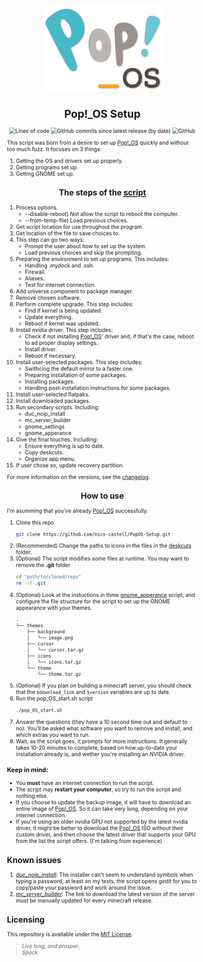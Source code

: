 <h1 align="center">
    <br><img src="assets/logo.png" width="317" height="230">
    <br><br>Pop!_OS Setup<br>
</h1>
<p align="center">
    <img alt="Lines of code" src="https://img.shields.io/tokei/lines/github/nico-castell/PopOS-Setup?label=Lines%20of%20code&style=flat-square">
    <img alt="GitHub commits since latest release (by date)" src="https://img.shields.io/github/commits-since/nico-castell/PopOS-Setup/latest?label=Commits%20since%20last%20release&style=flat-square">
    <img alt="GitHub" src="https://img.shields.io/github/license/nico-castell/PopOS-Setup?color=blue&label=License&style=flat-square">
</p>

This script was born from a desire to set up [Pop!_OS](https://pop.system76.com/) quickly and without too much fuzz. It focuses on 3 things:

1. Getting the OS and drivers set up properly.
1. Getting programs set up.
1. Getting GNOME set up.

<h2 align="center">The steps of the <a href="pop_OS_start.sh">script</a></h2>

1. Process options.
    * --disable-reboot) Not allow the script to reboot the computer.
    * --from-temp-file) Load previous choices.
1. Get script location for use throughout the program.
1. Get location of the file to save choices to.
1. This step can go two ways:
    * Prompt the user about how to set up the system.
    * Load previous choices and skip the prompting.
1. Preparing the environment to set up programs. This includes:
    * Handling .mydock and .ssh.
    * Firewall.
    * Aliases.
    * Test for internet connection.
1. Add universe component to package manager.
1. Remove chosen software.
1. Perform complete upgrade. This step includes:
    * Find if kernel is being updated.
    * Update everything.
    * Reboot if kernel was updated.
1. Install nvidia driver. This step includes:
    * Check if not installing [Pop!_OS](https://pop.system76.com/)' driver
    and, if that's the case, reboot to ad proper
    display settings.
    * Install driver.
    * Reboot if necessary.
1. Install user-selected packages. This step includes:
    * Swithcing the default mirror to a faster one.
    * Preparing installation of some packages.
    * Installing packages.
    * Handling post-installation instructions for some packages.
1. Install user-selected flatpaks.
1. Install downloaded packages.
1. Run secondary scripts. Including:
    * duc_noip_install
    * mc_server_builder
    * gnome_settings
    * gnome_apperance
1. Give the final touches. Including:
    * Ensure everything is up to date.
    * Copy deskcuts.
    * Organize app menu.
1. If user chose so, update recovery partition.

For more information on the versions, see the [changelog](CHANGELOG.md).

<h2 align="center">How to use</h2>

I'm asumming that you've already [Pop!_OS](https://pop.system76.com/) successfully.

1. Clone this repo
    ```bash
    git clone https://github.com/nico-castell/PopOS-Setup.git
    ```
2. (Recommended) Change the paths to icons in the files in the [deskcuts](deskcuts) folder.
2. (Optional) The script modifies some files at runtime. You may want to remove the **.git** folder
    ```bash
    cd "path/to/cloned/repo"
    rm -rf .git
    ```
3. (Optional) Look at the instuctions in thme [gnome_apperance](gnome_appearance.sh) script, and configure the file structure for the script to set up the GNOME appearance with your themes.
    ```
    .
    └── themes
        ├── background
        │   └── image.png
        ├── cursor
        │   └── cursor.tar.gz
        ├── icons
        │   └── icons.tar.gz
        └── theme
            └── theme.tar.gz
    ```
4. (Optional) If you plan on building a minecraft server, you should check that the `$download_link` and `$version` variables are up to date.
5. Run the pop_OS_start.sh script
    ```bash
    ./pop_OS_start.sh
    ```
6. Answer the questions (they have a 10 second time out and default to no). You'll be asked what software you want to remove and install, and which extras you want to run.
7. Wait, as the script goes, it prompts for more instructions. It generally takes 10-20 minutes to complete, based on how up-to-date your installation already is, and wether you're installing an NVIDIA driver.

### Keep in mind:
* You **must** have an internet connection to run the script.
* The script may **restart your computer**, so try to run the script and nothing else.
* If you choose to update the backup image, it will have to download an entire image of [Pop!_OS](https://pop.system76.com/). So it can take very long, depending on your internet connection.
* If you're using an older nvidia GPU not supported by the latest nvidia driver, it might be better to download the [Pop!_OS](https://pop.system76.com/) ISO without their custom driver, and then choose the latest driver that supports your GPU from the list the script offers. (I'm talking from experience)

## Known issues

1. [*duc_noip_install*](duc_noip_install): The installer can't seem to understand symbols when typing a password, at least on my tests, the script opens *gedit* for you to copy/paste your password and work around the issue.
2. [*mc_server_builder*](mc_server_builder): The link to download the latest version of the server must be manually updated for every minecraft release.

## Licensing
This repository is available under the [MIT License](LICENSE).

> *Live long, and prosper*.  
> *Spock*
